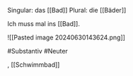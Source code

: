 Singular: das [[Bad]]
Plural: die [[Bäder]]


Ich muss mal ins [[Bad]].

![[Pasted image 20240630143624.png]]

#Substantiv
#Neuter


, [[Schwimmbad]]